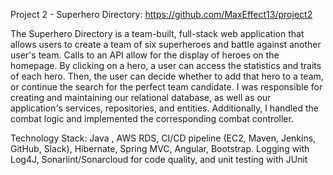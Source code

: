 Project 2 - Superhero Directory: https://github.com/MaxEffect13/project2

The Superhero Directory is a team-built, full-stack web application that allows users to create a team of six superheroes and battle against another user's team. Calls to an API allow for the display of heroes on the homepage. By clicking on a hero, a user can access the statistics and traits of each hero. Then, the user can decide whether to add that hero to a team, or continue the search for the perfect team candidate. I was responsible for creating and maintaining our relational database, as well as our application's services, repositories, and entities. Additionally, I handled the combat logic and implemented the corresponding combat controller.

Technology Stack:
Java , AWS RDS, CI/CD pipeline (EC2, Maven, Jenkins, GitHub, Slack), Hibernate, Spring MVC, Angular, Bootstrap.
Logging with Log4J, Sonarlint/Sonarcloud for code quality, and unit testing with JUnit

